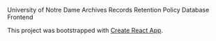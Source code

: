 University of Notre Dame Archives Records Retention Policy Database Frontend

This project was bootstrapped with [Create React App](https://github.com/facebookincubator/create-react-app).
